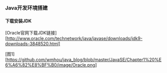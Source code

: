 ### Java开发环境搭建

#### 下载安装JDK

[Oracle官网下载JDK链接][http://www.oracle.com/technetwork/java/javase/downloads/jdk9-downloads-3848520.html]

[图1][https://github.com/wmhou/java_blog/blob/master/JavaSE/Chapter1%20%E6%A6%82%E8%BF%B0/image/Oracle.png]



